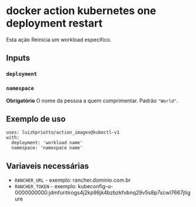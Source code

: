 # docker action kubernetes one deployment restart

Esta ação Reinicia um workload específico.

## Inputs

### `deployment`
### `namespace`

**Obrigatório** O nome da pessoa a quem cumprimentar. Padrão `"World"`.

## Exemplo de uso
```
uses: luizhpriotto/action_images@kubectl-v1
with:
  deployment: 'workload name'
  namespace: 'namespace name'
```
## Variaveis necessárias
* `RANCHER_URL` - exemplo: rancher.dominio.com.br
* `RANCHER_TOKEN` - exemplo: kubeconfig-u-0000000000:jdmfuritirogs4j2kp98jk4bzbzkfvbnq29v5s8p7scwl7667jtigure
